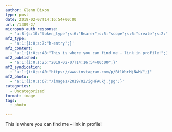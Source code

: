 ```yaml
---
author: Glenn Dixon
type: post
date: 2019-02-07T14:16:54+00:00
url: /1389-2/
micropub_auth_response:
  - 'a:8:{s:10:"token_type";s:6:"Bearer";s:5:"scope";s:6:"create";s:2:"me";s:28:"https://glenn.thedixons.net/";s:9:"issued_by";s:55:"https://glenn.thedixons.net/wp-json/indieauth/1.0/token";s:9:"client_id";s:24:"https://ownyourgram.com/";s:9:"issued_at";i:1540737877;s:4:"user";i:1;s:13:"last_accessed";i:1549588283;}'
mf2_type:
  - 'a:1:{i:0;s:7:"h-entry";}'
mf2_content:
  - 'a:1:{i:0;s:48:"This is where you can find me - link in profile!";}'
mf2_published:
  - 'a:1:{i:0;s:25:"2019-02-07T14:16:54+00:00";}'
mf2_syndication:
  - 'a:1:{i:0;s:40:"https://www.instagram.com/p/BtlWbrMjNwM/";}'
mf2_photo:
  - 'a:1:{i:0;s:67:"/images/2019/02/igHFAukj.jpg";}'
categories:
  - Uncategorized
format: image
tags:
  - photo

---
```

This is where you can find me &#8211; link in profile!